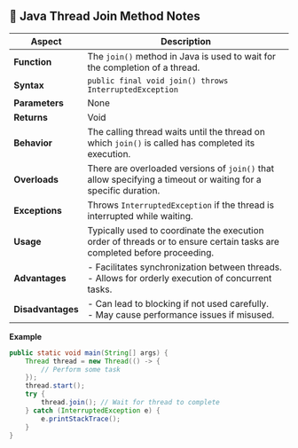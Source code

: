 ## 🧵 Java Thread Join Method Notes

| **Aspect**       | **Description**                                                                                                 |
|------------------|-----------------------------------------------------------------------------------------------------------------|
| **Function**     | The `join()` method in Java is used to wait for the completion of a thread.                                      |
| **Syntax**       | `public final void join() throws InterruptedException`                                                         |
| **Parameters**   | None                                                                                                             |
| **Returns**      | Void                                                                                                             |
| **Behavior**     | The calling thread waits until the thread on which `join()` is called has completed its execution.              |
| **Overloads**    | There are overloaded versions of `join()` that allow specifying a timeout or waiting for a specific duration.  |
| **Exceptions**   | Throws `InterruptedException` if the thread is interrupted while waiting.                                       |
| **Usage**        | Typically used to coordinate the execution order of threads or to ensure certain tasks are completed before proceeding. |
| **Advantages**   | - Facilitates synchronization between threads. <br> - Allows for orderly execution of concurrent tasks.          |
| **Disadvantages**| - Can lead to blocking if not used carefully. <br> - May cause performance issues if misused.                   |

**Example**
```java
public static void main(String[] args) {
    Thread thread = new Thread(() -> {
        // Perform some task                                                                                        
    });
    thread.start();
    try {
        thread.join(); // Wait for thread to complete                                                              
    } catch (InterruptedException e) {
        e.printStackTrace();
    }
}

```
